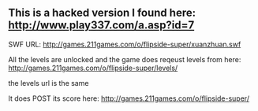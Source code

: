 ## This is a hacked version I found here: http://www.play337.com/a.asp?id=7
SWF URL: http://games.211games.com/o/flipside-super/xuanzhuan.swf

All the levels are unlocked and the game does reqeust levels from here: http://games.211games.com/o/flipside-super/levels/

the levels url is the same

It does POST its score here: http://games.211games.com/o/flipside-super/
